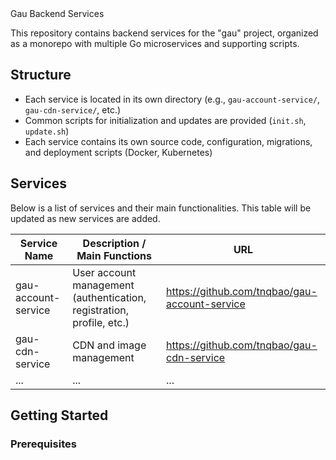 <div style="align-items: center"> Gau Backend Services</div>

This repository contains backend services for the "gau" project, organized as a monorepo with multiple Go microservices and supporting scripts.

## Structure

- Each service is located in its own directory (e.g., `gau-account-service/`, `gau-cdn-service/`, etc.)
- Common scripts for initialization and updates are provided (`init.sh`, `update.sh`)
- Each service contains its own source code, configuration, migrations, and deployment scripts (Docker, Kubernetes)

## Services

Below is a list of services and their main functionalities. This table will be updated as new services are added.

| Service Name           | Description / Main Functions                        | URL                                               |
|------------------------|-----------------------------------------------------|---------------------------------------------------|
| gau-account-service    | User account management (authentication, registration, profile, etc.) | https://github.com/tnqbao/gau-account-service     |
| gau-cdn-service        | CDN and image management                            | https://github.com/tnqbao/gau-cdn-service         |
| ...                    | ...                                                 | ...                                               |

## Getting Started

### Prerequisites
